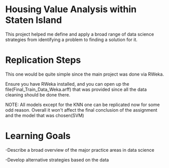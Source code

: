 # Housing Value Analysis within Staten Island 

This project helped me define and apply a broad range of data science strategies from identifying a problem to finding a solution for it.

# Replication Steps

This one would be quite simple since the main project was done via RWeka. 

Ensure you have RWeka installed, and you can open up the file(Final_Train_Data_Weka.arff) that was provided since all the data cleaning should be done there.

NOTE: All models except for the KNN one can be replicated now for some odd reason. 
Overall it won't affect the final conclusion of the assignment and the model that was chosen(SVM)

# Learning Goals

-Describe a broad overview of the major practice areas in data science

-Develop alternative strategies based on the data

